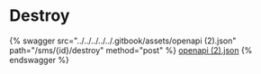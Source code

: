 # Destroy

{% swagger src="../../../../../.gitbook/assets/openapi (2).json" path="/sms/{id}/destroy" method="post" %}
[openapi (2).json](<../../../../../.gitbook/assets/openapi (2).json>)
{% endswagger %}
